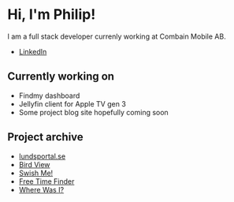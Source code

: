 # Hi, I'm Philip!
I am a full stack developer currenly working at Combain Mobile AB. 

- [LinkedIn](https://www.linkedin.com/in/philip-magyar-49657722a/)


## Currently working on

- Findmy dashboard
- Jellyfin client for Apple TV gen 3
- Some project blog site hopefully coming soon

## Project archive

- [lundsportal.se](https://lundsportal.se)
- [Bird View](https://birdview.se)
- [Swish Me!](https://swish-me.phma.dev)
- [Free Time Finder](https://github.com/Philip2809/free-time-finder)
- [Where Was I?](https://github.com/Philip2809/where-was-i)
